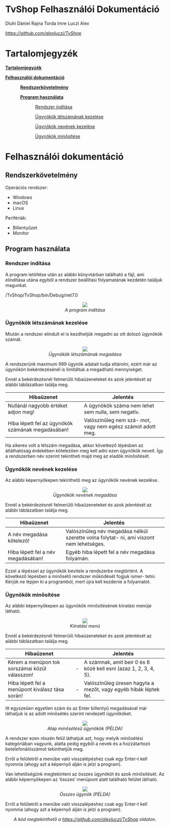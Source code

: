 <h1>TvShop Felhasználói Dokumentáció</h1>

Dluhi Dániel     Rajna Torda Imre Luczi Alex

*https://github.com/alexluczi/TvShop*

<h1>Tartalomjegyzék</h1>

<a href="https://github.com/alexluczi/TvShop#tartalomjegyzék">**Tartalomjegyzék**</a>

<a href="https://github.com/alexluczi/TvShop#felhasználói-dokumentáció">**Felhasználói dokumentáció**</a>

&nbsp;&nbsp;&nbsp;&nbsp;&nbsp;&nbsp;&nbsp;&nbsp;&nbsp;&nbsp;&nbsp;&nbsp;<a href="https://github.com/alexluczi/TvShop#rendszerkövetelmény">**Rendszerkövetelmény**</a>

&nbsp;&nbsp;&nbsp;&nbsp;&nbsp;&nbsp;&nbsp;&nbsp;&nbsp;&nbsp;&nbsp;&nbsp;<a href="https://github.com/alexluczi/TvShop#program-használata">**Program használata**</a>

&nbsp;&nbsp;&nbsp;&nbsp;&nbsp;&nbsp;&nbsp;&nbsp;&nbsp;&nbsp;&nbsp;&nbsp;&nbsp;&nbsp;&nbsp;&nbsp;&nbsp;&nbsp;&nbsp;&nbsp;&nbsp;&nbsp;&nbsp;&nbsp;<a href="https://github.com/alexluczi/TvShop#rendszer-indítása">Rendszer indítása</a>

&nbsp;&nbsp;&nbsp;&nbsp;&nbsp;&nbsp;&nbsp;&nbsp;&nbsp;&nbsp;&nbsp;&nbsp;&nbsp;&nbsp;&nbsp;&nbsp;&nbsp;&nbsp;&nbsp;&nbsp;&nbsp;&nbsp;&nbsp;&nbsp;<a href="https://github.com/alexluczi/TvShop#ügynökök-létszámának-kezelése">Ügynökök létszámának kezelése</a>

&nbsp;&nbsp;&nbsp;&nbsp;&nbsp;&nbsp;&nbsp;&nbsp;&nbsp;&nbsp;&nbsp;&nbsp;&nbsp;&nbsp;&nbsp;&nbsp;&nbsp;&nbsp;&nbsp;&nbsp;&nbsp;&nbsp;&nbsp;&nbsp;<a href="https://github.com/alexluczi/TvShop#ügynökök-nevének-kezelése">Ügynökök nevének kezelése</a>

&nbsp;&nbsp;&nbsp;&nbsp;&nbsp;&nbsp;&nbsp;&nbsp;&nbsp;&nbsp;&nbsp;&nbsp;&nbsp;&nbsp;&nbsp;&nbsp;&nbsp;&nbsp;&nbsp;&nbsp;&nbsp;&nbsp;&nbsp;&nbsp;<a href="https://github.com/alexluczi/TvShop#ügynökök-minősítése">Ügynökök minősítése</a>

<h1>Felhasználói dokumentáció</h1>

<h2>Rendszerkövetelmény</h2>

Operációs rendszer:

- Windows
- macOS
- Linux

Perifériák:

- Billentyűzet
- Monitor

<h2>Program használata</h2>

<h3>Rendszer indítása</h3>

A program letöltése után az alábbi könyvtárban található a fájl, ami elindítása utána egyből a rendszer beállítási folyamatának kezdetén találjuk magunkat. 

/TvShop/TvShop/bin/Debug/net7.0

<p align="center">
  <img src="Documentation/Images/Aspose.Words.0095dc24-6592-4159-9410-2e36272c0c5f.001.png" />
  <br>
  <i>A program indítása</i>
</p>

<h3>Ügynökök létszámának kezelése</h3>

Miután a rendszer elindult el is kezdhetjük megadni az ott dolozó ügynökök számát.

<p align="center">
  <img src="Documentation/Images/Aspose.Words.0095dc24-6592-4159-9410-2e36272c0c5f.002.png" />
  <br>
  <i>Ügynökök létszámának megadása</i>
</p>

A rendszerünk maximum 999 ügynök adatait tudja eltárolni, ezért már az ügynökön bekérdezésénél is limitáltuk a megadható mennyiséget.

Ennél a bekérdezésnél felmerülő hibaüzeneteket és azok jelentését az alábbi táblázatban találja meg.



|**Hibaüzenet**|**Jelentés**|
| - | - |
|Nullánál nagyobb értéket adjon meg!|A ügynökök száma nem lehet sem nulla, sem negatív.|
|Hiba lépett fel az ügynökök számának megadásában!|Valószínűleg nem szá- mot, vagy nem egész számot adott meg.|

Ha sikeres volt a létszám megadása, akkor következő lépésben az átláthatóság érdekében kötelezően meg kell adni ezen ügynökök neveit. Így a rendszerben név szerint tekintheti majd meg az eladók  minősítését.

<h3>Ügynökök nevének kezelése</h3>

Az alábbi képernyőkepen tekinthető meg az ügynökök nevének kezelése.

<p align="center">
  <img src="Documentation/Images/Aspose.Words.0095dc24-6592-4159-9410-2e36272c0c5f.003.png" />
  <br>
  <i>Ügynökök nevének megadása</i>
</p>

Ennél a bekérdezésnél felmerülő hibaüzeneteket és azok jelentését az alábbi táblázatban találja meg.



|**Hibaüzenet**|**Jelentés**|
| - | - |
|A név megadása kötelező!|Valószínűleg név megadása nélkül szerette volna folytat- ni, ami viszont nem lehetséges.|
|Hiba lépett fel a név megadásában!|Egyéb hiba lépett fel a név megadása folyamán.|

Ezzel a lépéssel az ügynökök bevitele a rendszerbe megtörtént. A következő lépésben a minősétő rendszer működését fogjuk ismer- tetni. Kérjük ne lépjen ki a programból, mert újra kell kezdenie a folyamatot.

<h3>Ügynökök minősítése</h3>

Az alábbi képernyőkepen az ügynökök minősítésének kiiratási menüje látható.

<p align="center">
  <img src="Documentation/Images/Aspose.Words.0095dc24-6592-4159-9410-2e36272c0c5f.004.png" />
  <br>
  <i>Kiiratási menü</i>
</p>

Ennél a bekérdezésnél felmerülő hibaüzeneteket és azok jelentését az alábbi táblázatban találja meg.



|**Hibaüzenet**||**Jelentés**|
| - | :- | - |
|Kérem a menüpon tok sorszámai közül válasszon!|-|A számnak, amit beír 0 és 6 közé kell esni (azaz 1, 2, 3, 4, 5).|
|Hiba lépett fel a menüpont kiválasz tása során!|-|Valószínűleg üresen hagyta a mezőt, vagy egyéb hibák léptek fel.|

Itt egyszeűen egyetlen szám és az Enter billentyű megadásával már láthatjuk is az adott minősétés szerint rendezett ügynököket.

<p align="center">
  <img src="Documentation/Images/Aspose.Words.0095dc24-6592-4159-9410-2e36272c0c5f.005.png" />
  <br>
  <i>Alap minősétésű ügynökök (PÉLDA)</i>
</p>

A rendszer ezen részén felül láthatjuk azt, hogy melyik minősétési kategóriában vagyunk, alatta pedig egyből a nevek és a hozzátartozó betelefonálószámot tekinthetjük meg.

Erről a felületről a menübe való visszalépéshez csak egy Enter-t kell nyomnia (ahogy azt a képernyő alján is jelzi a program).

Van lehetőségünk megtekinteni az összes ügynököt és azok minősítését. Az alábbi képernyőkepen az ‘összes‘ menüpont alatt található felület látható.

<p align="center">
  <img src="Documentation/Images/Aspose.Words.0095dc24-6592-4159-9410-2e36272c0c5f.006.png" />
  <br>
  <i>Összes ügynök (PÉLDA)</i>
</p>

Erről a felületről a menübe való visszalépéshez csak egy Enter-t kell nyomnia (ahogy azt a képernyő alján is jelzi a program).

<p align="center"><i>A kód megtekinthető a <a href="https://github.com/alexluczi/TvShop">https://github.com/alexluczi/TvShop</a> oldalon.</i></p>
